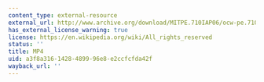 ```yaml
---
content_type: external-resource
external_url: http://www.archive.org/download/MITPE.710IAP06/ocw-pe.710-1hand_backhand-220k.mp4
has_external_license_warning: true
license: https://en.wikipedia.org/wiki/All_rights_reserved
status: ''
title: MP4
uid: a3f8a316-1428-4899-96e8-e2ccfcfda42f
wayback_url: ''
---
```

